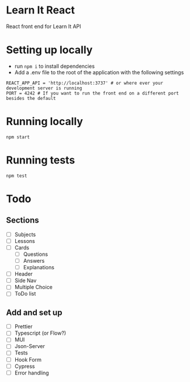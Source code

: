# Learn It React

React front end for Learn It API

# Setting up locally

- run `npm i` to install dependencies
- Add a .env file to the root of the application with the following settings

```
REACT_APP_API = 'http://localhost:3737' # or where ever your development server is running
PORT = 4242 # If you want to run the front end on a different port besides the default
```

# Running locally

`npm start`

# Running tests

`npm test`

# Todo

## Sections

- [ ] Subjects
- [ ] Lessons
- [ ] Cards
  - [ ] Questions
  - [ ] Answers
  - [ ] Explanations
- [ ] Header
- [ ] Side Nav
- [ ] Multiple Choice
- [ ] ToDo list

## Add and set up

- [ ] Prettier
- [ ] Typescript (or Flow?)
- [ ] MUI
- [ ] Json-Server
- [ ] Tests
- [ ] Hook Form
- [ ] Cypress
- [ ] Error handling
